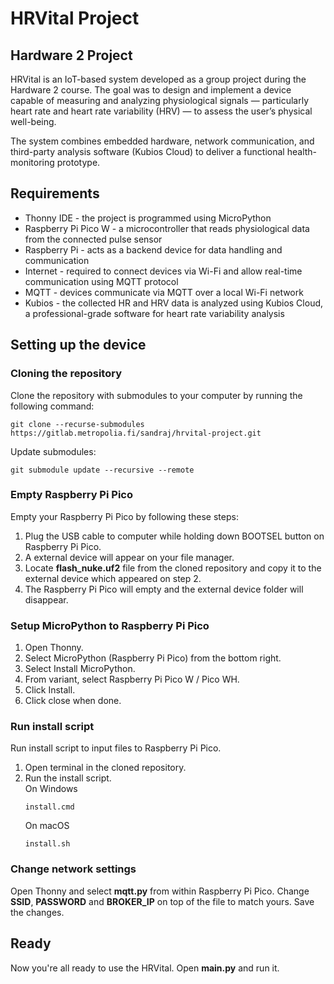 # HRVital Project


## Hardware 2 Project

HRVital is an IoT-based system developed as a group project during the Hardware 2 course. The goal was to design and implement a device capable of measuring and analyzing physiological signals — particularly heart rate and heart rate variability (HRV) — to assess the user’s physical well-being.

The system combines embedded hardware, network communication, and third-party analysis software (Kubios Cloud) to deliver a functional health-monitoring prototype.

## Requirements
- Thonny IDE - the project is programmed using MicroPython
- Raspberry Pi Pico W - a microcontroller that reads physiological data from the connected pulse sensor
- Raspberry Pi - acts as a backend device for data handling and communication
- Internet - required to connect devices via Wi-Fi and allow real-time communication using MQTT protocol
- MQTT - devices communicate via MQTT over a local Wi-Fi network
- Kubios - the collected HR and HRV data is analyzed using Kubios Cloud, a professional-grade software for heart rate variability analysis

## Setting up the device

### Cloning the repository

Clone the repository with submodules to your computer by running the following command:

```
git clone --recurse-submodules https://gitlab.metropolia.fi/sandraj/hrvital-project.git
```

Update submodules:
```
git submodule update --recursive --remote
```

### Empty Raspberry Pi Pico

Empty your Raspberry Pi Pico by following these steps:
1. Plug the USB cable to computer while holding down BOOTSEL button on Raspberry Pi Pico.
2. A external device will appear on your file manager.
3. Locate **flash_nuke.uf2** file from the cloned repository and copy it to the external device which appeared on step 2.
4. The Raspberry Pi Pico will empty and the external device folder will disappear.

### Setup MicroPython to Raspberry Pi Pico

1. Open Thonny.
2. Select MicroPython (Raspberry Pi Pico) from the bottom right. 
3. Select Install MicroPython.
4. From variant, select Raspberry Pi Pico W / Pico WH.
5. Click Install.
6. Click close when done.

### Run install script

Run install script to input files to Raspberry Pi Pico.

1. Open terminal in the cloned repository.
2. Run the install script.\
    On Windows
    ````
    install.cmd
    ````
    On macOS
    ```
    install.sh
    ```

### Change network settings
Open Thonny and select **mqtt.py** from within Raspberry Pi Pico.
Change **SSID**, **PASSWORD** and **BROKER_IP** on top of the file to match yours. Save the changes.

## Ready

Now you're all ready to use the HRVital. Open **main.py** and run it.
